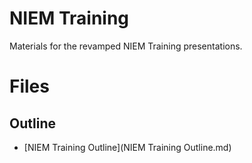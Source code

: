 # NIEM Training

Materials for the revamped NIEM Training presentations.

# Files

## Outline

- [NIEM Training Outline](NIEM Training Outline.md)

 
